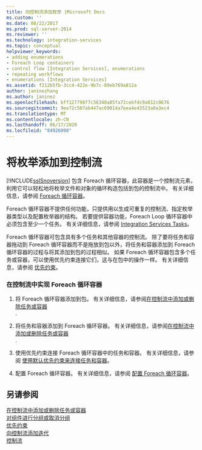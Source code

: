 ```yaml
---
title: 向控制流添加枚举 |Microsoft Docs
ms.custom: ''
ms.date: 08/22/2017
ms.prod: sql-server-2014
ms.reviewer: ''
ms.technology: integration-services
ms.topic: conceptual
helpviewer_keywords:
- adding enumerations
- Foreach Loop containers
- control flow [Integration Services], enumerations
- repeating workflows
- enumerations [Integration Services]
ms.assetid: f212b5fb-3cc4-422e-9b7c-89eb769a812a
author: janinezhang
ms.author: janinez
ms.openlocfilehash: bff127798f7c36340a85fa72cebfdc9a012c0676
ms.sourcegitcommit: 9ee72c507ab447ac69014a7eea4e43523a0a3ec4
ms.translationtype: MT
ms.contentlocale: zh-CN
ms.lasthandoff: 06/17/2020
ms.locfileid: "84926098"
---
```

# <a name="add-enumeration-to-a-control-flow"></a>将枚举添加到控制流
  [!INCLUDE[ssISnoversion](../includes/ssisnoversion-md.md)] 包含 Foreach 循环容器，此容器是一个控制流元素，利用它可以轻松地将枚举文件和对象的循环构造包括到包的控制流中。 有关详细信息，请参阅 [Foreach 循环容器](control-flow/foreach-loop-container.md)。  
  
 Foreach 循环容器不提供任何功能，只提供用以生成可重复的控制流、指定枚举器类型以及配置枚举器的结构。 若要提供容器功能，Foreach Loop 循环容器中必须包含至少一个任务。 有关详细信息，请参阅 [Integration Services Tasks](control-flow/integration-services-tasks.md)。  
  
 Foreach 循环容器可包含具有多个任务和其他容器的控制流。 除了要将任务和容器拖动到 Foreach 循环容器而不是拖放到包以外，将任务和容器添加到 Foreach 循环容器的过程与将其添加到包的过程相似。 如果 Foreach 循环容器包含多个任务或容器，可以使用优先约束连接它们，这与在包中的操作一样。 有关详细信息，请参阅 [优先约束](control-flow/precedence-constraints.md)。  
  
### <a name="to-implement-a-foreach-loop-container-in-a-control-flow"></a>在控制流中实现 Foreach 循环容器  
  
1.  将 Foreach 循环容器添加到包。 有关详细信息，请参阅[在控制流中添加或删除任务或容器](control-flow/add-or-delete-a-task-or-a-container-in-a-control-flow.md)  
  .  
  
2.  将任务和容器添加到 Foreach 循环容器。 有关详细信息，请参阅[在控制流中添加或删除任务或容器](control-flow/add-or-delete-a-task-or-a-container-in-a-control-flow.md)  
  .  
  
3.  使用优先约束连接 Foreach 循环容器中的任务和容器。 有关详细信息，请参阅 [使用默认优先约束来连接任务和容器](../../2014/integration-services/connect-tasks-and-containers-by-using-a-default-precedence-constraint.md)。  
  
4.  配置 Foreach 循环容器。 有关详细信息，请参阅 [配置 Foreach 循环容器](../../2014/integration-services/configure-a-foreach-loop-container.md)。  
  
## <a name="see-also"></a>另请参阅  
 [在控制流中添加或删除任务或容器](control-flow/add-or-delete-a-task-or-a-container-in-a-control-flow.md)   
 [对组件进行分组或取消分组](group-or-ungroup-components.md)   
 [优先约束](control-flow/precedence-constraints.md)   
 [向控制流添加迭代](add-iteration-to-a-control-flow.md)   
 [控制流](control-flow/control-flow.md)  
  
  
